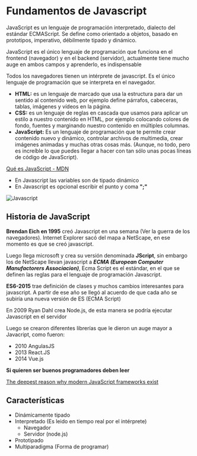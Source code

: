 # Fundamentos de Javascript

JavaScript es un lenguaje de programación interpretado, dialecto del estándar ECMAScript. Se define como orientado a objetos, basado en prototipos, imperativo, débilmente tipado y dinámico.

JavaScript es el único lenguaje de programación que funciona en el frontend (navegador) y en el backend (servidor), actualmente tiene mucho auge en ambos campos y aprenderlo, es indispensable

Todos los navegadores tienen un intérprete de javascript. Es el único lenguaje de programación que se interpreta en el navegador.


- **HTML:** es un lenguaje de marcado que usa la estructura para dar un sentido al contenido web, por ejemplo define párrafos, cabeceras, tablas, imágenes y vídeos en la página.
- **CSS:** es un lenguaje de reglas en cascada que usamos para aplicar un estilo a nuestro contenido en HTML, por ejemplo colocando colores de fondo, fuentes y marginando nuestro contenido en múltiples columnas.
- **JavaScript:** Es un lenguaje de programación que te permite crear contenido nuevo y dinámico, controlar archivos de multimedia, crear imágenes animadas y muchas otras cosas más. (Aunque, no todo, pero es increíble lo que puedes llegar a hacer con tan sólo unas pocas líneas de código de JavaScript). 


[Qué es JavaScript - MDN](https://developer.mozilla.org/es/docs/Learn/JavaScript/First_steps/Qu%C3%A9_es_JavaScript)

- En Javascript las variables son de tipado dinámico
- En Javascript es opcional escribir el punto y coma **";"**

![Javascript](https://proxy.duckduckgo.com/iu/?u=http%3A%2F%2Fwww.purelogics.net%2Fblog%2Fwp-content%2Fuploads%2F2019%2F01%2Fjavascript.png&f=1&nofb=1)


## Historia de JavaScript

**Brendan Eich en 1995** creó Javascript en una semana (Ver la guerra de los navegadores). Internet Explorer sacó del mapa a NetScape, en ese momento es que se creó javascript.

Luego llega microsoft y crea su versión denominada **JScript**, sin embargo los de NetScape llevan javascript a **_ECMA (European Computer Manufactorers Associacion)_**, Ecma Script es el estándar, en el que se definen las reglas para el lenguaje de programación Javascript.

**ES6-2015** trae definición de clases y muchos cambios interesantes para javascript. A partir de ese año se llegó al acuerdo de que cada año se subiría una nueva versión de ES (ECMA Script)

En 2009 Ryan Dahl crea Node.js, de esta manera se podría ejecutar Javascript en el servidor

Luego se crearon diferentes librerías que le dieron un auge mayor a Javacript, como fueron:
- 2010 AngulasJS
- 2013 React.JS
- 2014 Vue.js

**Si quieren ser buenos programadores deben leer**

[The deepest reason why modern JavaScript frameworks exist](https://medium.com/dailyjs/the-deepest-reason-why-modern-javascript-frameworks-exist-933b86ebc445)


## Características

- Dinámicamente tipado
- Interpretado (Es leido en tiempo real por el intérprete)
  - Navegador
  - Servidor (node.js)
- Prototipado
- Multiparadigma (Forma de programar)

